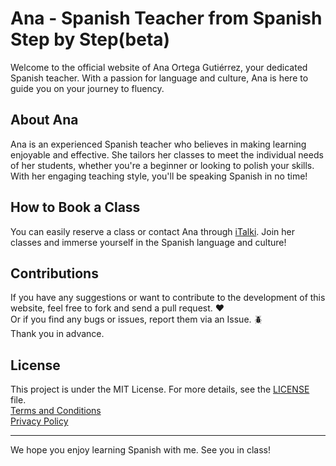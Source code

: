 # Ana - Spanish Teacher from Spanish Step by Step(beta)

Welcome to the official website of Ana Ortega Gutiérrez, your dedicated Spanish teacher. With a passion for language and culture, Ana is here to guide you on your journey to fluency.

## About Ana

Ana is an experienced Spanish teacher who believes in making learning enjoyable and effective. She tailors her classes to meet the individual needs of her students, whether you're a beginner or looking to polish your skills. With her engaging teaching style, you'll be speaking Spanish in no time!

## How to Book a Class

You can easily reserve a class or contact Ana through [iTalki](https://www.italki.com/es). Join her classes and immerse yourself in the Spanish language and culture!

## Contributions

If you have any suggestions or want to contribute to the development of this website, feel free to fork and send a pull request. ❤️  
Or if you find any bugs or issues, report them via an Issue. 🪲  
Thank you in advance.

## License

This project is under the MIT License. For more details, see the [LICENSE](LICENSE) file.  
[Terms and Conditions](https://thefluentspanishhouse.vercel.app/info)  
[Privacy Policy](https://thefluentspanishhouse.vercel.app/info)  

---

We hope you enjoy learning Spanish with me. See you in class!

